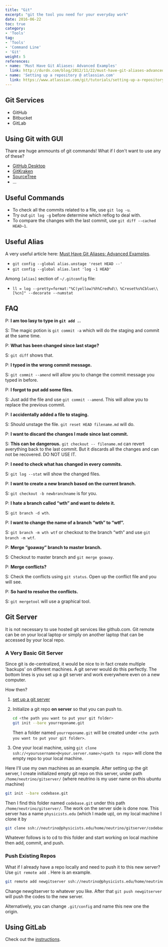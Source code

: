 ```yaml
---
title: "Git"
excerpt: "git the tool you need for your everyday work"
date: 2016-06-22
toc: true
category:
- 'Tools'
tag:
- 'Tools'
- 'Command Line'
- 'Git'
weight: 5
references:
- name: 'Must Have Git Aliases: Advanced Examples'
  link: http://durdn.com/blog/2012/11/22/must-have-git-aliases-advanced-examples/
- name: 'Setting up a repository @ atlassian.com'
  link: https://www.atlassian.com/git/tutorials/setting-up-a-repository/git-config
---
```


## Git Services


- GitHub
- Bitbucket
- GitLab


## Using Git with GUI

Thare are huge ammounts of git commands! What if I don't want to use any of these?

- [GitHub Desktop](https://desktop.github.com/)
- [GitKraken](https://www.gitkraken.com/)
- [SourceTree](https://www.sourcetreeapp.com/)
- ...



## Useful Commands

-  To check all the commits related to a file, use ``git log -u``.
-  Try out ``git log -g`` before determine which reflog to deal with.
-  To compare the changes with the last commit, use
   ``git diff --cached HEAD~1``.





## Useful Alias

A very useful article here: [Must Have Git Aliases: Advanced Examples](http://durdn.com/blog/2012/11/22/must-have-git-aliases-advanced-examples/).


-  ``git config --global alias.unstage 'reset HEAD --'``
-  ``git config --global alias.last 'log -1 HEAD'``

Among ``[alias]`` section of ``~/.gitconfig`` file:

-  ``ll = log --pretty=format:"%C(yellow)%h%Cred%d\\ %Creset%s%Cblue\\ [%cn]" --decorate --numstat``



## FAQ


P: **I am too lasy to type in ``git add .``.**

S: The magic potion is ``git commit -a`` which will do the staging and
commit at the same time.

P: **What has been changed since last stage?**

S: ``git diff`` shows that.

P: **I typed in the wrong commit message.**

S: ``git commit --amend`` will allow you to change the commit message
you typed in before.

P: **I forgot to put add some files.**

S: Just add the file and use ``git commit --amend``. This will allow you
to replace the previous commit.

P: **I accidentally added a file to staging.**

S: Should unstage the file. ``git reset HEAD filename.md`` will do.

P: **I want to discard the changes I made since last commit.**

S: **This can be dangerous.** ``git checkout -- filename.md`` can revert
averything back to the last commit. But it discards all the changes and
can not be recovered. DO NOT USE IT.

P: **I need to check what has changed in every commits.**

S: ``git log --stat`` will show the changed files.

P: **I want to create a new branch based on the current branch.**

S: ``git checkout -b newbranchname`` is for you.

P: **I hate a branch called “wth” and want to delete it.**

S: ``git branch -d wth``.

P: **I want to change the name of a branch “wth” to “wtf”.**

S: ``git branch -m wth wtf`` or checkout to the branch “wth” and use
``git branch -m wtf``.

P: **Merge “goaway” branch to master branch.**

S: Checkout to master branch and ``git merge goaway``.

P: **Merge conflicts?**

S: Check the conflicts using ``git status``. Open up the conflict file
and you will see.

P: **So hard to resolve the conflicts.**

S: ``git mergetool`` will use a graphical tool.


## Git Server

It is not necessary to use hosted git services like github.com. Git remote can be on your local laptop or simply on another laptop that can be accessed by your local repo.

### A Very Basic Git Server

Since git is de-centralized, it would be nice to in fact create multiple 'backups' on different machines. A git server would do this perfectly. The bottom lines is you set up a git server and work everywhere even on a new computer.

How then?

1. [set up a git server](https://git-scm.com/book/en/v2/Git-on-the-Server-Setting-Up-the-Server)
2. Initialize a git repo **on server** so that you can push to.

   ```bash
   cd <the path you want to put your git folder>
   git init --bare yourreponame.git
   ```

   Then a folder named `yourreponame.git` will be created under `<the path you want to put your git folder>`.
3. One your local machine, using `git clone ssh://<yourusername>@<your.server.name>/<path to repo>` will clone the empty repo to your local machine.


Here I'll use my own machines as an example. After setting up the git server, I create initialized empty git repo on this server, under path `/home/neutrino/gitserver/` (where neutrino is my user name on this ubuntu machine)

```bash
git init --bare codebase.git
```

Then I find this folder named `codebase.git` under this path `/home/neutrino/gitserver/`. The work on the server side is done now. This server has a name `physicists.edu` (which I made up), on my local machine I clone it by

```bash
git clone ssh://neutrino@physicists.edu/home/neutrino/gitserver/codebase.git
```

Whatever follows is to cd to this folder and start working on local machine then add, commit, and push.

### Push Existing Repos


What if I already have a repo locally and need to push it to this new server? Use `git remote add `. Here is an example.

```bash
git remote add newgitserver ssh://neutrino@physicists.edu/home/neutrino/gitserver/codebase.git
```

Change newgitserver to whatever you like. After that `git push newgitserver` will push the codes to the new server.

Alternatively, you can change `.git/config` and name this new one the origin.



## Using GitLab


Check out the [instructions](https://about.gitlab.com/).